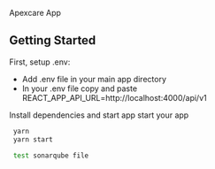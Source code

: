 Apexcare App

## Getting Started

First, setup .env:

- Add .env file in your main app directory
- In your .env file copy and paste REACT_APP_API_URL=http://localhost:4000/api/v1

Install dependencies and start app start your app

```bash
 yarn
 yarn start

 test sonarqube file
```
